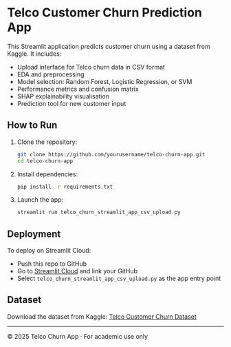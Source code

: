 # Telco Customer Churn Prediction App

This Streamlit application predicts customer churn using a dataset from Kaggle. It includes:

- Upload interface for Telco churn data in CSV format
- EDA and preprocessing
- Model selection: Random Forest, Logistic Regression, or SVM
- Performance metrics and confusion matrix
- SHAP explainability visualisation
- Prediction tool for new customer input

## How to Run

1. Clone the repository:
   ```bash
   git clone https://github.com/yourusername/telco-churn-app.git
   cd telco-churn-app
   ```

2. Install dependencies:
   ```bash
   pip install -r requirements.txt
   ```

3. Launch the app:
   ```bash
   streamlit run telco_churn_streamlit_app_csv_upload.py
   ```

## Deployment

To deploy on Streamlit Cloud:
- Push this repo to GitHub
- Go to [Streamlit Cloud](https://streamlit.io/cloud) and link your GitHub
- Select `telco_churn_streamlit_app_csv_upload.py` as the app entry point

## Dataset

Download the dataset from Kaggle:
[Telco Customer Churn Dataset](https://www.kaggle.com/blastchar/telco-customer-churn)

---

© 2025 Telco Churn App · For academic use only